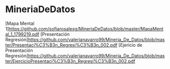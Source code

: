 # MineriaDeDatos

[Mapa Mental 1]https://github.com/sofiarosalesg/MineriaDeDatos/blob/master/MapaMental_1_1799219.pdf
[Presentación Regresión]https://github.com/valerianavarro99/Mineria_De_Datos/blob/master/Presentaci%C3%B3n_Regresi%C3%B3n_002.pdf
[Ejericio de Presentación Regresión]https://github.com/valerianavarro99/Mineria_De_Datos/blob/master/EjercicioPresentaci%C3%B3n_Regresi%C3%B3n_002.pdf
